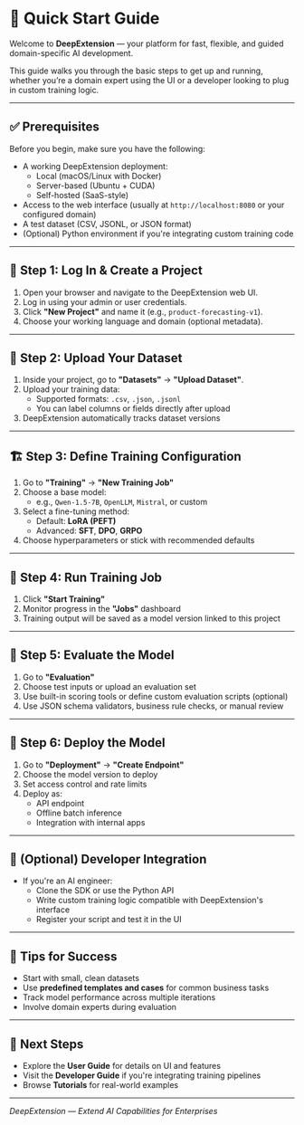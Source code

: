 # 🚀 Quick Start Guide

Welcome to **DeepExtension** — your platform for fast, flexible, and guided domain-specific AI development.

This guide walks you through the basic steps to get up and running, whether you’re a domain expert using the UI or a developer looking to plug in custom training logic.

---

## ✅ Prerequisites

Before you begin, make sure you have the following:

- A working DeepExtension deployment:
  - Local (macOS/Linux with Docker)
  - Server-based (Ubuntu + CUDA)
  - Self-hosted (SaaS-style)
- Access to the web interface (usually at `http://localhost:8080` or your configured domain)
- A test dataset (CSV, JSONL, or JSON format)
- (Optional) Python environment if you're integrating custom training code

---

## 🧭 Step 1: Log In & Create a Project

1. Open your browser and navigate to the DeepExtension web UI.
2. Log in using your admin or user credentials.
3. Click **"New Project"** and name it (e.g., `product-forecasting-v1`).
4. Choose your working language and domain (optional metadata).

---

## 📂 Step 2: Upload Your Dataset

1. Inside your project, go to **"Datasets"** → **"Upload Dataset"**.
2. Upload your training data:
   - Supported formats: `.csv`, `.json`, `.jsonl`
   - You can label columns or fields directly after upload
3. DeepExtension automatically tracks dataset versions

---

## 🏗️ Step 3: Define Training Configuration

1. Go to **"Training"** → **"New Training Job"**
2. Choose a base model:
   - e.g., `Qwen-1.5-7B`, `OpenLLM`, `Mistral`, or custom
3. Select a fine-tuning method:
   - Default: **LoRA (PEFT)**
   - Advanced: **SFT**, **DPO**, **GRPO**
4. Choose hyperparameters or stick with recommended defaults

---

## 🔁 Step 4: Run Training Job

1. Click **"Start Training"**
2. Monitor progress in the **"Jobs"** dashboard
3. Training output will be saved as a model version linked to this project

---

## 🧪 Step 5: Evaluate the Model

1. Go to **"Evaluation"**
2. Choose test inputs or upload an evaluation set
3. Use built-in scoring tools or define custom evaluation scripts (optional)
4. Use JSON schema validators, business rule checks, or manual review

---

## 🚀 Step 6: Deploy the Model

1. Go to **"Deployment"** → **"Create Endpoint"**
2. Choose the model version to deploy
3. Set access control and rate limits
4. Deploy as:
   - API endpoint
   - Offline batch inference
   - Integration with internal apps

---

## 🔧 (Optional) Developer Integration

- If you're an AI engineer:
  - Clone the SDK or use the Python API
  - Write custom training logic compatible with DeepExtension's interface
  - Register your script and test it in the UI

---

## 🧠 Tips for Success

- Start with small, clean datasets
- Use **predefined templates and cases** for common business tasks
- Track model performance across multiple iterations
- Involve domain experts during evaluation

---

## 📘 Next Steps

- Explore the **User Guide** for details on UI and features
- Visit the **Developer Guide** if you're integrating training pipelines
- Browse **Tutorials** for real-world examples

---

*DeepExtension — Extend AI Capabilities for Enterprises*
